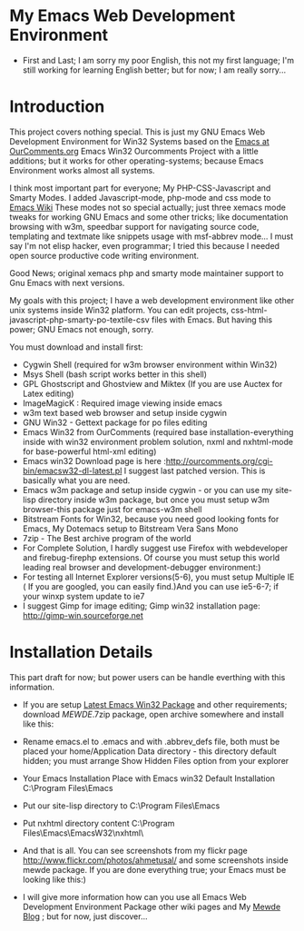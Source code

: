 # My Emacs Web Development Environment #

  * First and Last; I am sorry my poor English, this not my first language; I'm still working for learning English better; but for now; I am really sorry... 

# Introduction #

This project covers nothing special. This is just my GNU Emacs Web Development Environment for Win32 Systems based on the [Emacs at OurComments.org](http://ourcomments.org/Emacs/Emacs.html) Emacs Win32 Ourcomments Project with a little additions; but it works for other operating-systems; because Emacs Environment works almost all systems.

I think most important part for everyone; My PHP-CSS-Javascript and Smarty Modes. I added Javascript-mode, php-mode and css mode to [Emacs Wiki](http://www.emacswiki.org) These modes not so special actually; just three xemacs
mode tweaks for working GNU Emacs and some other tricks; like documentation browsing with w3m, speedbar support for navigating source code, templating and textmate like snippets usage with msf-abbrev mode... I must say I'm not elisp hacker, even programmar; I tried this because I needed open source productive code writing environment.

Good News; original xemacs php and smarty mode maintainer support to Gnu Emacs with next versions.

My goals with this project; I have a web development environment like other unix systems inside Win32 platform. You can edit projects, css-html-javascript-php-smarty-po-textile-csv files with Emacs. But having this power; GNU Emacs not enough, sorry.

You must download and install first:

  * Cygwin Shell (required for w3m browser environment within Win32)
  * Msys Shell (bash script works better in this shell)
  * GPL Ghostscript and Ghostview and Miktex (If you are use Auctex for Latex editing)
  * ImageMagicK : Required image viewing inside emacs
  * w3m text based web browser and setup inside cygwin
  * GNU Win32 - Gettext package for po files editing
  * Emacs Win32 from OurComments (required base installation-everything inside with win32 environment problem solution, nxml and nxhtml-mode for base-powerful html-xml editing)
  * Emacs win32 Download page is here :http://ourcomments.org/cgi-bin/emacsw32-dl-latest.pl I suggest last patched version. This is basically what you are  need.
  * Emacs w3m package and setup inside cygwin - or you can use my site-lisp directory inside w3m package, but once you must setup w3m browser-this package just for emacs-w3m shell
  * Bitstream Fonts for Win32, because you need good looking fonts for Emacs, My Dotemacs setup to Bitstream Vera Sans Mono
  * 7zip - The Best archive program of the world
  * For Complete Solution, I hardly suggest use Firefox with webdeveloper and firebug-firephp extensions. Of course you must setup this world leading real browser and development-debugger environment:)
  * For testing all Internet Explorer versions(5-6), you must setup Multiple IE ( If you are googled, you can easily find.)And you can use ie5-6-7; if your winxp system update to ie7
  * I suggest Gimp for image editing; Gimp win32 installation page: http://gimp-win.sourceforge.net

# Installation Details #

This part draft for now; but power users can be handle everthing with this information.

  * If you are setup [Latest Emacs Win32 Package](http://ourcomments.org/cgi-bin/emacsw32-dl-latest.pl) and other requirements; download _MEWDE_.7zip package, open archive somewhere and install like this:
  * Rename emacs.el to .emacs and with .abbrev\_defs file, both must be placed your home/Application Data directory - this directory default hidden; you must arrange Show Hidden Files option from your explorer

  * Your Emacs Installation Place with Emacs win32 Default Installation C:\Program Files\Emacs

  * Put our site-lisp directory to C:\Program Files\Emacs

  * Put nxhtml directory content C:\Program Files\Emacs\EmacsW32\nxhtml\

  * And that is all. You can see screenshots from my flickr page http://www.flickr.com/photos/ahmetusal/ and some screenshots inside mewde package. If you are done everything true; your Emacs must be looking like this:)

  * I will give more information how can you use all Emacs Web Development Environment Package other wiki pages and My [Mewde Blog](http://mewde.blogspot.com) ; but for now, just discover...